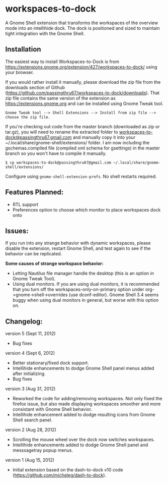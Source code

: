 workspaces-to-dock
==================

A Gnome Shell extension that transforms the workspaces of the overview mode into an intellihide dock.  The dock is positioned and sized to maintain tight integration with the Gnome Shell.


Installation
------------
The easiest way to install Workspaces-to-Dock is from https://extensions.gnome.org/extension/427/workspaces-to-dock/ using your browser.

If you would rather install it manually, please download the zip file from the downloads section of Github (https://github.com/passingthru67/workspaces-to-dock/downloads). That zip file contains the same version of the extension as https://extensions.gnome.org and can be installed using Gnome Tweak tool.

	Gnome Tweak tool --> Shell Extensions --> Install from zip file --> choose the zip file.

If you're checking out code from the master branch (downloaded as zip or tar.gz), you will need to rename the extracted folder to workspaces-to-dock@passingthru67.gmail.com and manually copy it into your ~/.local/share/gnome-shell/extensions/ folder. I am now including the gschemas.compiled file (compiled xml schema for gsettings) in the master branch so you won't have to compile it manually. 

	$ cp workspaces-to-dock@passingthru67@gmail.com ~/.local/share/gnome-shell/extensions/

Configure using `gnome-shell-extension-prefs`. No shell restarts required.


Features Planned:
-----------------
- RTL support
- Preferences option to choose which monitor to place workspaces dock onto


Issues:
-------

If you run into any strange behavior with dynamic workspaces, please disable the extension, restart Gnome Shell, and test again to see if the behavior can be replicated.

**Some causes of strange workspace behavior:**

- Letting Nautilus file manager handle the desktop  (this is an option in Gnome Tweak Tool).
- Using dual monitors. If you are using dual monitors, it is recommended that you turn off the workspaces-only-on-primary option under org->gnome->shell->overrides (use dconf-editor). Gnome Shell 3.4 seems buggy when using dual monitors in general, but worse with this option on.


Changelog:
----------

version 5 (Sept 11, 2012)

- Bug fixes

version 4 (Sept 6, 2012)

- Better stationary/fixed dock support.
- Intellihide enhancements to dodge Gnome Shell panel menus added after initializing.
- Bug fixes

version 3 (Aug 31, 2012)

- Reworked the code for adding/removing workspaces. Not only fixed the firefox issue, but also made displaying workspaces smoother and more consistant with Gnome Shell behavior.
- Intellihide enhancement added to dodge resulting icons from Gnome Shell search panel.

version 2 (Aug 28, 2012)

- Scrolling the mouse wheel over the dock now switches workspaces.
- Intellihide enhancements added to dodge Gnome Shell panel and messsagetray popup menus.

version 1 (Aug 15, 2012)

- Initial extension based on the dash-to-dock v10 code (https://github.com/micheleg/dash-to-dock).

